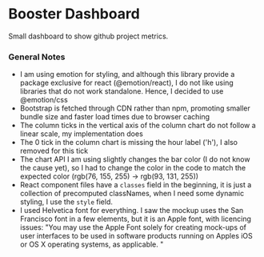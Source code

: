 # Booster Dashboard

Small dashboard to show github project metrics.

### General Notes

-   I am using emotion for styling, and although this library provide a package exclusive for react (@emotion/react), I do not like using libraries that do not work standalone. Hence, I decided to use @emotion/css
-   Bootstrap is fetched through CDN rather than npm, promoting smaller bundle size and faster load times due to browser caching
-   The column ticks in the vertical axis of the column chart do not follow a linear scale, my implementation does
-   The 0 tick in the column chart is missing the hour label ('h'), I also removed for this tick
-   The chart API I am using slightly changes the bar color (I do not know the cause yet), so I had to change the color in the code to match the expected color (rgb(76, 155, 255) -> rgb(93, 131, 255))
-   React component files have a `classes` field in the beginning, it is just a collection of precomputed classNames, when I need some dynamic styling, I use the `style` field.
-   I used Helvetica font for everything. I saw the mockup uses the San Francisco font in a few elements, but it is an Apple font, with licencing issues: "You may use the Apple Font solely for creating mock-ups of user interfaces to be used in software products running on Apples iOS or OS X operating systems, as applicable. "

